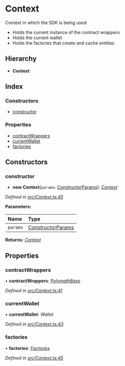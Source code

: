 # Context

Context in which the SDK is being used

* Holds the current instance of the contract wrappers
* Holds the current wallet
* Holds the factories that create and cache entities

## Hierarchy

* **Context**

## Index

### Constructors

* [constructor](../classes/_context_.context.md#constructor)

### Properties

* [contractWrappers](../classes/_context_.context.md#contractwrappers)
* [currentWallet](../classes/_context_.context.md#currentwallet)
* [factories](../classes/_context_.context.md#factories)

## Constructors

### constructor

+ **new Context**\(`params`: [ConstructorParams](../interfaces/_context_.constructorparams.md)\): [_Context_](../classes/_context_.context.md)

_Defined in_ [_src/Context.ts:45_](https://github.com/PolymathNetwork/polymath-sdk/blob/e8bbc1e/src/Context.ts#L45)

**Parameters:**

| Name | Type |
| :--- | :--- |
| `params` | [ConstructorParams](../interfaces/_context_.constructorparams.md) |

**Returns:** [_Context_](../classes/_context_.context.md)

## Properties

### contractWrappers

• **contractWrappers**: [_PolymathBase_](../classes/_polymathbase_.polymathbase.md)

_Defined in_ [_src/Context.ts:41_](https://github.com/PolymathNetwork/polymath-sdk/blob/e8bbc1e/src/Context.ts#L41)

### currentWallet

• **currentWallet**: _Wallet_

_Defined in_ [_src/Context.ts:43_](https://github.com/PolymathNetwork/polymath-sdk/blob/e8bbc1e/src/Context.ts#L43)

### factories

• **factories**: [_Factories_](../interfaces/_context_.factories.md)

_Defined in_ [_src/Context.ts:45_](https://github.com/PolymathNetwork/polymath-sdk/blob/e8bbc1e/src/Context.ts#L45)

